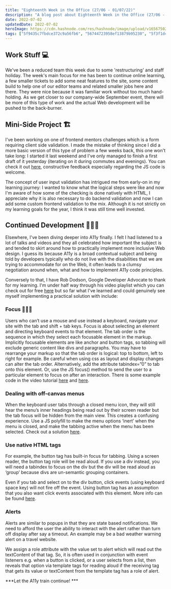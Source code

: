 ```yaml
---
title: "Eighteenth Week in the Office (27/06 - 01/07/22)"
description: "A blog post about Eighteenth Week in the Office (27/06 - 01/07/22)"
date: 2022-07-02
updatedDate: 2022-07-02
heroImage: https://cdn.hashnode.com/res/hashnode/image/upload/v1656750280677/_fPChowXZ.jpg
tags: ["5f9435c7fbdce372c9a56fb6", "56744723958ef13879b95230", "5f3f1dcc5b3ac8481821c47c", "56744721958ef13879b948fa"]
---
```


## Work Stuff 💻
We've been a reduced team this week due to some 'restructuring' and staff holiday. The week's main focus for me has been to continue online learning, a few smaller tickets to add some neat features to the site, some content build to help one of our editor teams and related smaller jobs here and there. They were nice because it was familiar work without too much hand-holding. As we get closer to our company-wide September event, there will be more of this type of work and the actual Web development will be pushed to the back-burner.

## Mini-Side Project 🏗
I've been working on one of frontend mentors challenges which is a form requiring client side validation. I made the mistake of thinking since I did a more basic version of this type of problem a few weeks back, this one won't take long: I started it last weekend and I've only managed to finish a first draft of it yesterday (iterating on it during commutes and evenings). You can check it out [here](https://github.com/wkan17012021/intro-component-with-signup-form-master), constructive feedback especially regarding the JS code is welcome. 

The concept of user input validation has intrigued me from early-on in my learning journey: I wanted to know what the logical steps were like and now I'm aware of how some of the checking is done natively with HTML, I appreciate why it is also necessary to do backend validation and now I can add some custom frontend validation to the mix. Although it is not strictly on my learning goals for the year, I think it was still time well invested. 

## Continued Development 🏋🏼‍♀️
Elsewhere, I've been diving deeper into A11y finally. I felt I had listened to a lot of talks and videos and they all celebrated how important the subject is and tended to skirt around how to practically implement more inclusive Web design. I guess its because A11y is a broad contextual subject and being told by developers typically who do not live with the disabilities that we are trying to accommodate for on the Web, it often leads to a clumsy negotiation around when, what and how to implement A11y code principles.

Conversely to that, I have Rob Dodson, Google Developer Advocate to thank for my learning. I'm under half way through his video playlist which you can check out for free 
[here](https://www.youtube.com/watch?v=HtTyRajRuyY&list=PLNYkxOF6rcICWx0C9LVWWVqvHlYJyqw7g&ab_channel=GoogleChromeDevelopers)
 but so far what I've learned and could genuinely see myself implementing a practical solution with include:

### Focus 🧘🏾‍♀️
Users who can’t use a mouse and use instead a keyboard, navigate your site with the tab and shift + tab keys. Focus is about selecting an element and directing keyboard events to that element. 
The tab order is the sequence in which they select each focusable element in the markup. Implicitly focusable elements are like anchor and button tags, so tabbing will exclude generic content like divs and paragraphs. You may have to rearrange your markup so that the tab order is logical: top to bottom, left to right for example. Be careful when using css as layout and display changes can alter the tab order. 
Alternatively, add the attribute tabindex=”0” to tab onto this element. Or, use the JS focus() method to send the user to a particular element to focus on after an interaction. 
There is some example code in the video tutorial [here](https://www.youtube.com/watch?v=EFv9ubbZLKw&list=PLNYkxOF6rcICWx0C9LVWWVqvHlYJyqw7g&index=3) and [here](https://www.youtube.com/watch?v=Pe0Ce1WtnUM&list=PLNYkxOF6rcICWx0C9LVWWVqvHlYJyqw7g&index=4).


### Dealing with off-canvas menus
When the keyboard user tabs through a closed menu icon, they will still hear the menu’s inner headings being read out by their screen reader but the tab focus will be hidden from the main view. This creates a confusing experience. Use a JS polyfill to make the menu options ‘inert’ when the menu is closed, and make the tabbing active when the menu has been selected. Check out a solution [here](https://www.youtube.com/watch?v=fGLp_gfMMGU&list=PLNYkxOF6rcICWx0C9LVWWVqvHlYJyqw7g&index=2).

### Use native HTML tags
For example, the button tag has built-in focus for tabbing. Using a screen reader, the button tag role will be read aloud. If you use a div instead, you will need a tabindex to focus on the div but the div will be read aloud as ‘group’ because divs are un-semantic grouping containers. 

Even if you tab and select on to the div button, click events (using keyboard space key) will not fire off the event. Using button tag has an assumption that you also want click events associated with this element. More info can be found [here](https://www.youtube.com/watch?v=CZGqnp06DnI&list=PLNYkxOF6rcICWx0C9LVWWVqvHlYJyqw7g&index=5).

### Alerts
Alerts are similar to popups in that they are state based notifications. We need to afford the user the ability to interact with the alert rather than turn off display after say a timeout. An example may be a bad weather warning alert on a travel website.

We assign a role attribute with the value set to alert which will read out the textContent of that tag. So, it is often used in conjunction with event listeners e.g. when a button is clicked, or a user selects from a list, then reveals that option via template tags for reading aloud if the receiving tag that gets its value or textContent from the template tag has a role of alert.


***Let the A11y train continue! ***


